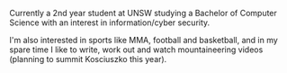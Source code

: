 Currently a 2nd year student at UNSW studying a Bachelor of Computer Science with an interest in information/cyber security.

I'm also interested in sports like MMA, football and basketball, and in my spare time I like to write, work out and watch mountaineering videos (planning to summit Kosciuszko this year).
